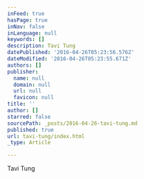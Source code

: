 ```yaml
---
inFeed: true
hasPage: true
inNav: false
inLanguage: null
keywords: []
description: Tavi Tung
datePublished: '2016-04-26T05:23:56.576Z'
dateModified: '2016-04-26T05:23:55.671Z'
authors: []
publisher:
  name: null
  domain: null
  url: null
  favicon: null
title: ''
author: []
starred: false
sourcePath: _posts/2016-04-26-tavi-tung.md
published: true
url: tavi-tung/index.html
_type: Article

---
```

Tavi Tung